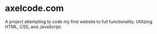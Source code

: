 # axelcode.com

A project attempting to code my first website to full functionality. Utilizing HTML, CSS, and JavaScript.
